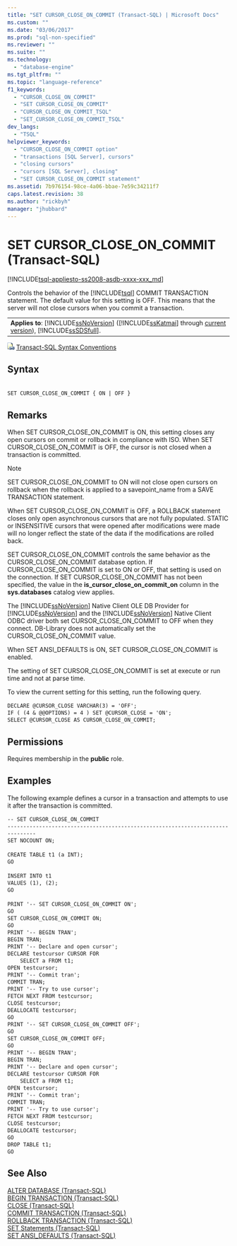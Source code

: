 ```yaml
---
title: "SET CURSOR_CLOSE_ON_COMMIT (Transact-SQL) | Microsoft Docs"
ms.custom: ""
ms.date: "03/06/2017"
ms.prod: "sql-non-specified"
ms.reviewer: ""
ms.suite: ""
ms.technology: 
  - "database-engine"
ms.tgt_pltfrm: ""
ms.topic: "language-reference"
f1_keywords: 
  - "CURSOR_CLOSE_ON_COMMIT"
  - "SET CURSOR_CLOSE_ON_COMMIT"
  - "CURSOR_CLOSE_ON_COMMIT_TSQL"
  - "SET_CURSOR_CLOSE_ON_COMMIT_TSQL"
dev_langs: 
  - "TSQL"
helpviewer_keywords: 
  - "CURSOR_CLOSE_ON_COMMIT option"
  - "transactions [SQL Server], cursors"
  - "closing cursors"
  - "cursors [SQL Server], closing"
  - "SET CURSOR_CLOSE_ON_COMMIT statement"
ms.assetid: 7b976154-98ce-4a06-bbae-7e59c34211f7
caps.latest.revision: 38
ms.author: "rickbyh"
manager: "jhubbard"
---
```

# SET CURSOR_CLOSE_ON_COMMIT (Transact-SQL)
[!INCLUDE[tsql-appliesto-ss2008-asdb-xxxx-xxx_md](../../relational-databases/import-export/includes/tsql-appliesto-ss2008-asdb-xxxx-xxx-md.md)]

  Controls the behavior of the [!INCLUDE[tsql](../../advanced-analytics/r-services/includes/tsql-md.md)] COMMIT TRANSACTION statement. The default value for this setting is OFF. This means that the server will not close cursors when you commit a transaction.  
  
||  
|-|  
|**Applies to**: [!INCLUDE[ssNoVersion](../../advanced-analytics/r-services/includes/ssnoversion-md.md)] ([!INCLUDE[ssKatmai](../../analysis-services/data-mining/includes/sskatmai-md.md)] through [current version](http://go.microsoft.com/fwlink/p/?LinkId=299658)), [!INCLUDE[ssSDSfull](../../analysis-services/multidimensional-models/includes/sssdsfull-md.md)].|  
  
 ![Topic link icon](../../database-engine/configure/windows/media/topic-link.gif "Topic link icon") [Transact-SQL Syntax Conventions](../Topic/Transact-SQL%20Syntax%20Conventions%20\(Transact-SQL\).md)  
  
## Syntax  
  
```  
  
SET CURSOR_CLOSE_ON_COMMIT { ON | OFF }  
```  
  
## Remarks  
 When SET CURSOR_CLOSE_ON_COMMIT is ON, this setting closes any open cursors on commit or rollback in compliance with ISO. When SET CURSOR_CLOSE_ON_COMMIT is OFF, the cursor is not closed when a transaction is committed.  
  
> [!NOTE]  
>  SET CURSOR_CLOSE_ON_COMMIT to ON will not close open cursors on rollback when the rollback is applied to a savepoint_name from a SAVE TRANSACTION statement.  
  
 When SET CURSOR_CLOSE_ON_COMMIT is OFF, a ROLLBACK statement closes only open asynchronous cursors that are not fully populated. STATIC or INSENSITIVE cursors that were opened after modifications were made will no longer reflect the state of the data if the modifications are rolled back.  
  
 SET CURSOR_CLOSE_ON_COMMIT controls the same behavior as the CURSOR_CLOSE_ON_COMMIT database option. If CURSOR_CLOSE_ON_COMMIT is set to ON or OFF, that setting is used on the connection. If SET CURSOR_CLOSE_ON_COMMIT has not been specified, the value in the **is_cursor_close_on_commit_on** column in the **sys.databases** catalog view applies.  
  
 The [!INCLUDE[ssNoVersion](../../advanced-analytics/r-services/includes/ssnoversion-md.md)] Native Client OLE DB Provider for [!INCLUDE[ssNoVersion](../../advanced-analytics/r-services/includes/ssnoversion-md.md)] and the [!INCLUDE[ssNoVersion](../../advanced-analytics/r-services/includes/ssnoversion-md.md)] Native Client ODBC driver both set CURSOR_CLOSE_ON_COMMIT to OFF when they connect. DB-Library does not automatically set the CURSOR_CLOSE_ON_COMMIT value.  
  
 When SET ANSI_DEFAULTS is ON, SET CURSOR_CLOSE_ON_COMMIT is enabled.  
  
 The setting of SET CURSOR_CLOSE_ON_COMMIT is set at execute or run time and not at parse time.  
  
 To view the current setting for this setting, run the following query.  
  
```  
DECLARE @CURSOR_CLOSE VARCHAR(3) = 'OFF';  
IF ( (4 & @@OPTIONS) = 4 ) SET @CURSOR_CLOSE = 'ON';  
SELECT @CURSOR_CLOSE AS CURSOR_CLOSE_ON_COMMIT;  
```  
  
## Permissions  
 Requires membership in the **public** role.  
  
## Examples  
 The following example defines a cursor in a transaction and attempts to use it after the transaction is committed.  
  
```  
-- SET CURSOR_CLOSE_ON_COMMIT  
-------------------------------------------------------------------------------  
SET NOCOUNT ON;  
  
CREATE TABLE t1 (a INT);  
GO   
  
INSERT INTO t1   
VALUES (1), (2);  
GO  
  
PRINT '-- SET CURSOR_CLOSE_ON_COMMIT ON';  
GO  
SET CURSOR_CLOSE_ON_COMMIT ON;  
GO  
PRINT '-- BEGIN TRAN';  
BEGIN TRAN;  
PRINT '-- Declare and open cursor';  
DECLARE testcursor CURSOR FOR  
    SELECT a FROM t1;  
OPEN testcursor;  
PRINT '-- Commit tran';  
COMMIT TRAN;  
PRINT '-- Try to use cursor';  
FETCH NEXT FROM testcursor;  
CLOSE testcursor;  
DEALLOCATE testcursor;  
GO  
PRINT '-- SET CURSOR_CLOSE_ON_COMMIT OFF';  
GO  
SET CURSOR_CLOSE_ON_COMMIT OFF;  
GO  
PRINT '-- BEGIN TRAN';  
BEGIN TRAN;  
PRINT '-- Declare and open cursor';  
DECLARE testcursor CURSOR FOR  
    SELECT a FROM t1;  
OPEN testcursor;  
PRINT '-- Commit tran';  
COMMIT TRAN;  
PRINT '-- Try to use cursor';  
FETCH NEXT FROM testcursor;  
CLOSE testcursor;  
DEALLOCATE testcursor;  
GO  
DROP TABLE t1;  
GO  
```  
  
## See Also  
 [ALTER DATABASE &#40;Transact-SQL&#41;](../../t-sql/statements/alter-database-transact-sql.md)   
 [BEGIN TRANSACTION &#40;Transact-SQL&#41;](../Topic/BEGIN%20TRANSACTION%20\(Transact-SQL\).md)   
 [CLOSE &#40;Transact-SQL&#41;](../Topic/CLOSE%20\(Transact-SQL\).md)   
 [COMMIT TRANSACTION &#40;Transact-SQL&#41;](../Topic/COMMIT%20TRANSACTION%20\(Transact-SQL\).md)   
 [ROLLBACK TRANSACTION &#40;Transact-SQL&#41;](../Topic/ROLLBACK%20TRANSACTION%20\(Transact-SQL\).md)   
 [SET Statements &#40;Transact-SQL&#41;](../../t-sql/statements/set-statements-transact-sql.md)   
 [SET ANSI_DEFAULTS &#40;Transact-SQL&#41;](../../t-sql/statements/set-ansi-defaults-transact-sql.md)  
  
  